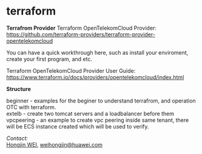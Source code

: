# terraform

**Terrafrom Provider**
Terraform OpenTelekomCloud Provider: 	
https://github.com/terraform-providers/terraform-provider-opentelekomcloud 

You can have a quick workthrough here, such as install your enviroment, create your first program, and etc.

Terraform OpenTelekomCloud Provider User Guide:
https://www.terraform.io/docs/providers/opentelekomcloud/index.html



**Structure**

beginner - examples for the beginer to understand terrafrom, and operation OTC with terraform.<br>
extelb - create two tomcat servers and a loadbalancer before them <br>
vpcpeering - an example to create vpc peering inside same tenant, there will be ECS instance created which will be used to verify. 

*Contact:*<br/>
[Hongjin WEI](https://github.com/weihj1999), weihongjin@huawei.com

